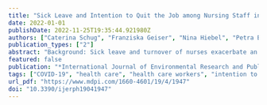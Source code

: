 ```yaml
---
title: "Sick Leave and Intention to Quit the Job among Nursing Staff in German Hospitals during the COVID-19 Pandemic"
date: 2022-01-01
publishDate: 2022-11-25T19:35:44.921980Z
authors: ["Caterina Schug", "Franziska Geiser", "Nina Hiebel", "Petra Beschoner", "Lucia Jerg-Bretzke", "Christian Albus", "Kerstin Weidner", "Eva Morawa", "Yesim Erim"]
publication_types: ["2"]
abstract: "Background: Sick leave and turnover of nurses exacerbate an already existing nursing shortage during the COVID-19 pandemic in Germany and other countries. Frequency and associated factors of sick leave and intention to quit among nurses need to be examined to maintain healthcare. Methods: An online survey among nursing staff (N = 757) in German hospitals was conducted between May and July 2021. Sick leave days, intention to quit, working conditions, depression, anxiety and sleep disorder symptoms, effort-reward imbalance (ERI), COVID-19-related and sociodemographic variables were measured. Regression analyses were performed. Results: The intention to quit was present in 18.9%. One third (32.5%) reported sick leave of ≥10 and 12.3% more than 25 days in 12 months. Significant predictors for ≥10 sick leave days were infection with SARS-CoV-2, a pre-existing illness, exhaustion, trust in colleagues and fear of becoming infected. Higher ERI reward levels, perception of sufficient staff and contact with infected patients were associated with lower odds for ≥10 sick leave days. Lower reward levels, having changed work departments during the pandemic, working part-time and higher depression levels significantly predicted turnover intention. Conclusion: Alarmingly, many nurses intend to quit working in healthcare. Perceived reward seems to buffer both sick leave and turnover intention. Enhancing protection from COVID-19 and reducing workload might also prevent sick leave. Depression prevention, improved change management and support of part-time workers could contribute to reducing turnover intention among nurses."
featured: false
publication: "*International Journal of Environmental Research and Public Health*"
tags: ["COVID-19", "health care", "health care workers", "intention to quit", "nurses", "sick leave", "turnover"]
url_pdf: "https://www.mdpi.com/1660-4601/19/4/1947"
doi: "10.3390/ijerph19041947"
---
```


